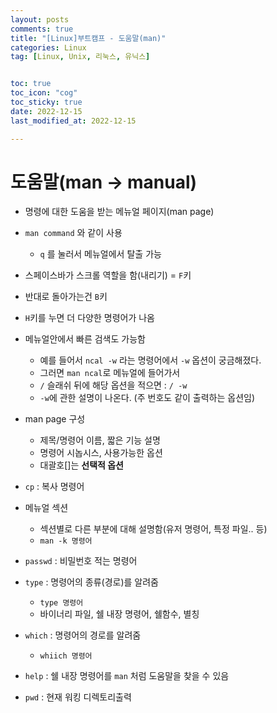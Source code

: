 ```yaml
---
layout: posts
comments: true
title: "[Linux]부트캠프 - 도움말(man)"
categories: Linux
tag: [Linux, Unix, 리눅스, 유닉스]


toc: true
toc_icon: "cog"
toc_sticky: true
date: 2022-12-15
last_modified_at: 2022-12-15

---
```




# 도움말(man -> manual)

* 명령에 대한 도움을 받는 메뉴얼 페이지(man page)
* `man command` 와 같이 사용
  * `q` 를 눌러서 메뉴얼에서 탈출 가능
* 스페이스바가 스크롤 역할을 함(내리기) = `F`키
* 반대로 돌아가는건 `B`키
* `H`키를 누면 더 다양한 명령어가 나옴
* 메뉴얼안에서 빠른 검색도 가능함
  * 예를 들어서 `ncal -w` 라는 명령어에서 `-w` 옵션이 궁금해졌다.
  * 그러면 `man ncal`로 메뉴얼에 들어가서
  * `/` 슬래쉬 뒤에 해당 옵션을 적으면 : `/ -w ` 
  * `-w`에 관한 설명이 나온다. (주 번호도 같이 출력하는 옵션임)

* man page 구성
  * 제목/명령어 이름, 짧은 기능 설명
  * 명령어 시놉시스, 사용가능한 옵션
  * 대괄호[]는 **선택적 옵션**
* `cp` : 복사 명령어

* 메뉴얼 섹션

  * 섹션별로 다른 부분에 대해 설명함(유저 명령어, 특정 파일.. 등)
  * `man -k 명령어`

   

* `passwd` : 비밀번호 적는 명령어

* `type` : 명령어의 종류(경로)를 알려줌

  * `type 명령어`
  *  바이너리 파일, 쉘 내장 명령어, 쉘함수, 별칭

* `which` : 명령어의 경로를 알려줌

  * `whiich 명령어`

* `help` : 쉘 내장 명령어를 `man` 처럼 도움말을 찾을 수 있음

* `pwd` : 현재 워킹 디렉토리출력
